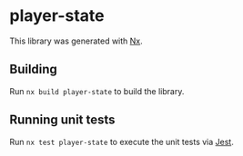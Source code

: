 # player-state

This library was generated with [Nx](https://nx.dev).

## Building

Run `nx build player-state` to build the library.

## Running unit tests

Run `nx test player-state` to execute the unit tests via [Jest](https://jestjs.io).
